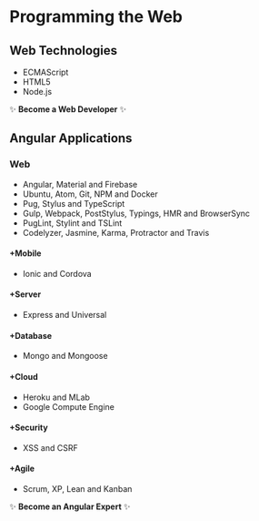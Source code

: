 # Programming the Web

## Web Technologies
* ECMAScript
* HTML5
* Node.js

:sparkles: **Become a Web Developer** :sparkles:

## Angular Applications

### Web
* Angular, Material and Firebase
* Ubuntu, Atom, Git, NPM and Docker
* Pug, Stylus and TypeScript
* Gulp, Webpack, PostStylus, Typings, HMR and BrowserSync
* PugLint, Stylint and TSLint
* Codelyzer, Jasmine, Karma, Protractor and Travis

#### +Mobile
* Ionic and Cordova

#### +Server
* Express and Universal

#### +Database
* Mongo and Mongoose

#### +Cloud
* Heroku and MLab
* Google Compute Engine

#### +Security
* XSS and CSRF

#### +Agile
* Scrum, XP, Lean and Kanban

:sparkles: **Become an Angular Expert** :sparkles:
